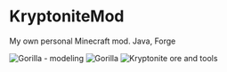 # KryptoniteMod
My own personal Minecraft mod. Java, Forge

![Gorilla - modeling](https://i.imgur.com/3ezOg6h.png)
![Gorilla](https://i.imgur.com/pSJiQlQ.png)
![Kryptonite ore and tools](https://i.imgur.com/QVtHGMm.png)
